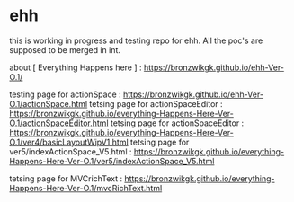 # ehh
this is working in progress and testing repo for ehh. All the poc's are supposed to be merged in int.

about  [ Everything Happens here ] : https://bronzwikgk.github.io/ehh-Ver-O.1/

testing page for actionSpace : https://bronzwikgk.github.io/ehh-Ver-O.1/actionSpace.html
tetsing page for actionSpaceEditor : https://bronzwikgk.github.io/everything-Happens-Here-Ver-O.1/actionSpaceEditor.html
tetsing page for actionSpaceEditor : https://bronzwikgk.github.io/everything-Happens-Here-Ver-O.1/ver4/basicLayoutWipV1.html
tetsing page for ver5/indexActionSpace_V5.html : https://bronzwikgk.github.io/everything-Happens-Here-Ver-O.1/ver5/indexActionSpace_V5.html

tetsing page for MVCrichText : https://bronzwikgk.github.io/everything-Happens-Here-Ver-O.1/mvcRichText.html





